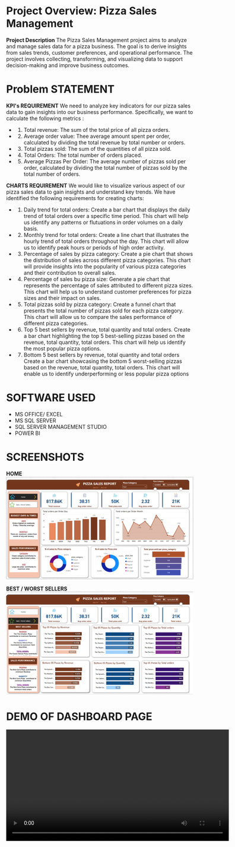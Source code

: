 # Project Overview: Pizza Sales Management
**Project Description**
The Pizza Sales Management project aims to analyze and manage sales data for a pizza business. The goal is to derive insights from sales trends, customer preferences, and operational performance. The project involves collecting, transforming, and visualizing data to support decision-making and improve business outcomes.
# Problem STATEMENT

**KPI's  REQUIREMENT**
We need to analyze key indicators for our pizza sales data to gain insights into our business performance. Specifically, we want to calculate the following metrics : 

* 1. Total revenue: The sum of the total price of all pizza orders.

* 2. Average order value: Thee average amount spent per order, calculated by dividing the total revenue by total number or orders.

* 3. Total pizzas sold: The sum of the quantities of all pizza sold.

* 4. Total Orders: The total number of orders placed.

* 5. Average Pizzas Per Order: The average number of pizzas sold per order, calculated by dividing the total number of pizzas sold by the total number of orders.

**CHARTS REQUIREMENT**
We would like to visualize various aspect of our pizza sales data to gain insights and understand key trends. We have identified the following requirements for creating charts:

* 1. Daily trend for total orders:
Create a bar chart that displays the daily trend of total orders over a specific time period. This chart will help us identify any patterns or flutuations in order volumes on a daily basis.

* 2. Monthly trend for total orders:
Create a line chart that illustrates the hourly trend of total orders throughout the day. This chart will allow us to identify peak hours or periods of high order activity.

* 3. Percentage of sales by pizza category:
Create a pie chart that shows the distribution of sales across different pizza categories. This chart will provide insights into the popularity of various pizza categories and their contribution to overall sales.

* 4. Percentage of sales bu pizza size:
Generate a pie chart that represents the percentage of sales attributed to different pizza sizes. This chart will help us to understand customer preferences for pizza sizes and their impact on sales.

* 5. Total pizzas sold by pizza category: Create a funnel chart that presents the total number of pizzas sold for each pizza category. This chart will allow us to compare the sales performance of different pizza categories.

* 6. Top 5 best sellers by revenue, total quantity and total orders.
Create a bar chart highlighting the top 5 best-selling pizzas based on the revenue, total quantity, total orders. This chart will help us identify the most popular pizza options.

* 7. Bottom 5 best sellers by revenue, total quantity and total orders
Create a bar chart showcasing the bottom 5 worst-selling pizzas based on the revenue, total quantity, total orders. This chart will enable us to identify underperforming or less popular pizza options 

# SOFTWARE USED

* MS OFFICE/ EXCEL
* MS SQL SERVER 
* SQL SERVER MANAGEMENT STUDIO
* POWER BI



# SCREENSHOTS

**HOME**
![HOME](screenshots/home.png)

**BEST / WORST SELLERS**
![BEST / WORST SELLERS](screenshots/best-worst-sellers.png)

# DEMO OF DASHBOARD PAGE

<video width="600" controls>
  <source src="pizza-management-sales-2024-09-04-08-32-47_AonavO5a.mp4" type="video/mp4">
  Your browser does not support the video tag.
</video>